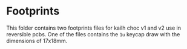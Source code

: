 # Footprints

This folder contains two footprints files for kailh choc v1 and v2 use in reversible pcbs. One of the files contains the `1u` keycap draw with the dimensions of 17x18mm.

